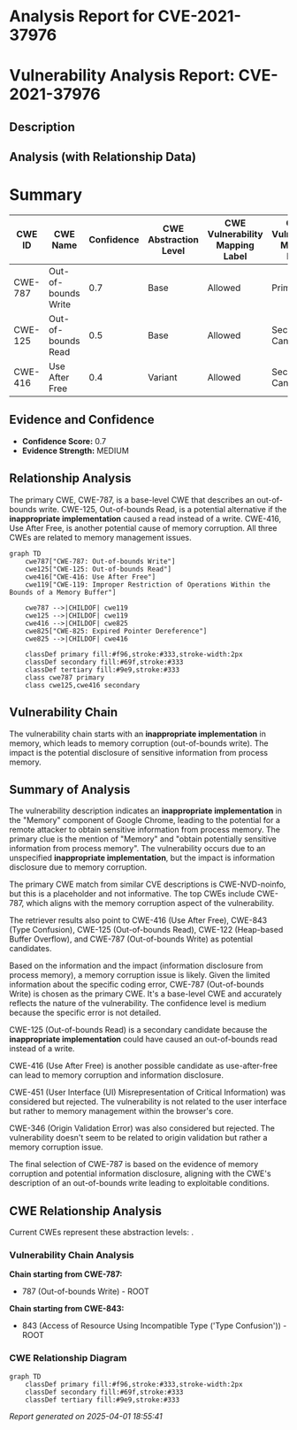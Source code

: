 # Analysis Report for CVE-2021-37976

# Vulnerability Analysis Report: CVE-2021-37976

## Description



## Analysis (with Relationship Data)

# Summary
| CWE ID | CWE Name | Confidence | CWE Abstraction Level | CWE Vulnerability Mapping Label | CWE-Vulnerability Mapping Notes |
|---|---|---|---|---|---|
| CWE-787 | Out-of-bounds Write | 0.7 | Base | Allowed | Primary CWE |
| CWE-125 | Out-of-bounds Read | 0.5 | Base | Allowed | Secondary Candidate |
| CWE-416 | Use After Free | 0.4 | Variant | Allowed | Secondary Candidate |

## Evidence and Confidence

*   **Confidence Score:** 0.7
*   **Evidence Strength:** MEDIUM

## Relationship Analysis
The primary CWE, CWE-787, is a base-level CWE that describes an out-of-bounds write. CWE-125, Out-of-bounds Read, is a potential alternative if the **inappropriate implementation** caused a read instead of a write. CWE-416, Use After Free, is another potential cause of memory corruption. All three CWEs are related to memory management issues.

```mermaid
graph TD
    cwe787["CWE-787: Out-of-bounds Write"]
    cwe125["CWE-125: Out-of-bounds Read"]
    cwe416["CWE-416: Use After Free"]
    cwe119["CWE-119: Improper Restriction of Operations Within the Bounds of a Memory Buffer"]

    cwe787 -->|CHILDOF| cwe119
    cwe125 -->|CHILDOF| cwe119
    cwe416 -->|CHILDOF| cwe825
    cwe825["CWE-825: Expired Pointer Dereference"]
    cwe825 -->|CHILDOF| cwe416
    
    classDef primary fill:#f96,stroke:#333,stroke-width:2px
    classDef secondary fill:#69f,stroke:#333
    classDef tertiary fill:#9e9,stroke:#333
    class cwe787 primary
    class cwe125,cwe416 secondary
```

## Vulnerability Chain
The vulnerability chain starts with an **inappropriate implementation** in memory, which leads to memory corruption (out-of-bounds write). The impact is the potential disclosure of sensitive information from process memory.

## Summary of Analysis
The vulnerability description indicates an **inappropriate implementation** in the "Memory" component of Google Chrome, leading to the potential for a remote attacker to obtain sensitive information from process memory. The primary clue is the mention of "Memory" and "obtain potentially sensitive information from process memory". The vulnerability occurs due to an unspecified **inappropriate implementation**, but the impact is information disclosure due to memory corruption.

The primary CWE match from similar CVE descriptions is CWE-NVD-noinfo, but this is a placeholder and not informative. The top CWEs include CWE-787, which aligns with the memory corruption aspect of the vulnerability.

The retriever results also point to CWE-416 (Use After Free), CWE-843 (Type Confusion), CWE-125 (Out-of-bounds Read), CWE-122 (Heap-based Buffer Overflow), and CWE-787 (Out-of-bounds Write) as potential candidates.

Based on the information and the impact (information disclosure from process memory), a memory corruption issue is likely. Given the limited information about the specific coding error, CWE-787 (Out-of-bounds Write) is chosen as the primary CWE. It's a base-level CWE and accurately reflects the nature of the vulnerability. The confidence level is medium because the specific error is not detailed.

CWE-125 (Out-of-bounds Read) is a secondary candidate because the **inappropriate implementation** could have caused an out-of-bounds read instead of a write.

CWE-416 (Use After Free) is another possible candidate as use-after-free can lead to memory corruption and information disclosure.

CWE-451 (User Interface (UI) Misrepresentation of Critical Information) was considered but rejected. The vulnerability is not related to the user interface but rather to memory management within the browser's core.

CWE-346 (Origin Validation Error) was also considered but rejected. The vulnerability doesn't seem to be related to origin validation but rather a memory corruption issue.

The final selection of CWE-787 is based on the evidence of memory corruption and potential information disclosure, aligning with the CWE's description of an out-of-bounds write leading to exploitable conditions.


## CWE Relationship Analysis

Current CWEs represent these abstraction levels: .


### Vulnerability Chain Analysis

**Chain starting from CWE-787:**
- 787 (Out-of-bounds Write) - ROOT


**Chain starting from CWE-843:**
- 843 (Access of Resource Using Incompatible Type ('Type Confusion')) - ROOT



### CWE Relationship Diagram

```mermaid
graph TD
    classDef primary fill:#f96,stroke:#333,stroke-width:2px
    classDef secondary fill:#69f,stroke:#333
    classDef tertiary fill:#9e9,stroke:#333
```



*Report generated on 2025-04-01 18:55:41*
